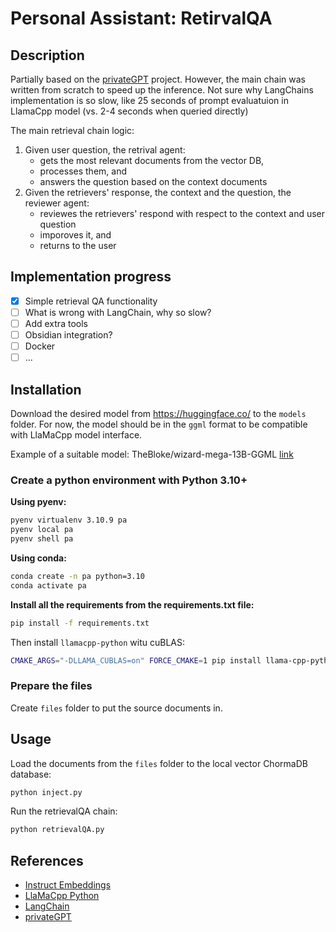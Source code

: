 # Personal Assistant: RetirvalQA

## Description

Partially based on the [privateGPT](https://github.com/imartinez/privateGPT) project.
However, the main chain was written from scratch to speed up the inference. Not sure why LangChains implementation is so slow, like 25 seconds of prompt evaluatuion in LlamaCpp model (vs. 2-4 seconds when queried directly)

The main retrieval chain logic:

1. Given user question, the retrival agent:
   - gets the most relevant documents from the vector DB,
   - processes them, and
   - answers the question based on the context documents
2. Given the retrievers' response, the context and the question, the reviewer agent:
   - reviewes the retrievers' respond with respect to the context and user question
   - imporoves it, and
   - returns to the user

## Implementation progress

- [x] Simple retrieval QA functionality
- [ ] What is wrong with LangChain, why so slow?
- [ ] Add extra tools
- [ ] Obsidian integration?
- [ ] Docker
- [ ] ...

## Installation

Download the desired model from <https://huggingface.co/> to the `models` folder. For now, the model should be in the `ggml` format to be compatible with LlaMaCpp model interface.

Example of a suitable model: TheBloke/wizard-mega-13B-GGML [link](https://huggingface.co/TheBloke/wizard-mega-13B-GGML)

### Create a python environment with Python 3.10+

**Using pyenv:**

```bash
pyenv virtualenv 3.10.9 pa
pyenv local pa
pyenv shell pa 
```

**Using conda:**

```bash
conda create -n pa python=3.10
conda activate pa
```

**Install all the requirements from the requirements.txt file:**

```bash
pip install -f requirements.txt
```

Then install `llamacpp-python` witu cuBLAS:

```bash
CMAKE_ARGS="-DLLAMA_CUBLAS=on" FORCE_CMAKE=1 pip install llama-cpp-python
```

### Prepare the files

Create `files` folder to put the source documents in.

## Usage

Load the documents from the `files` folder to the local vector ChormaDB database:

```bash
python inject.py
```

Run the retrievalQA chain:

```bash
python retrievalQA.py
```

## References

- [Instruct Embeddings](https://arxiv.org/abs/2212.09741)
- [LlaMaCpp Python](https://github.com/abetlen/llama-cpp-python)
- [LangChain](https://github.com/hwchase17/langchain)
- [privateGPT](https://github.com/imartinez/privateGPT)
